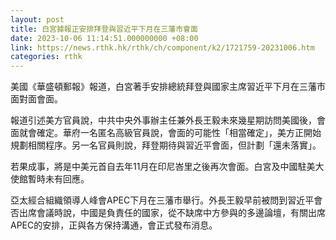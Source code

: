 ```yaml
---
layout: post
title: 白宮據報正安排拜登與習近平下月在三藩市會面
date: 2023-10-06 11:14:51.000000000 +08:00
link: https://news.rthk.hk/rthk/ch/component/k2/1721759-20231006.htm
categories: rthk
---
```


美國《華盛頓郵報》報道，白宮著手安排總統拜登與國家主席習近平下月在三藩市面對面會面。

報道引述美方官員說，中共中央外事辦主任兼外長王毅未來幾星期訪問美國後，會面就會確定。華府一名匿名高級官員說，會面的可能性「相當確定」，美方正開始規劃相關程序。另一名官員則說，拜登期待與習近平會面，但計劃「還未落實」。

若果成事，將是中美元首自去年11月在印尼峇里之後再次會面。白宮及中國駐美大使館暫時未有回應。

亞太經合組織領導人峰會APEC下月在三藩市舉行。外長王毅早前被問到習近平會否出席會議時說，中國是負責任的國家，從不缺席中方參與的多邊論壇，有關出席APEC的安排，正與各方保持溝通，會正式發布消息。
